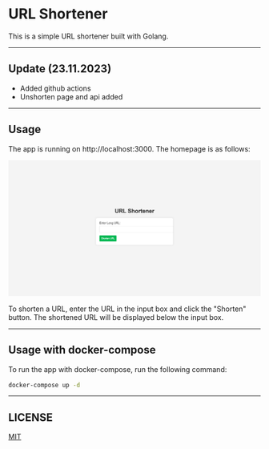 # URL Shortener 

This is a simple URL shortener built with Golang.

---

## Update (23.11.2023)

- Added github actions
- Unshorten page and api added

---

## Usage

The app is running on http://localhost:3000. The homepage is as follows:

![homepage](
    ./images/homepage.png
)

To shorten a URL, enter the URL in the input box and click the "Shorten" button. The shortened URL will be displayed below the input box.

---

## Usage with docker-compose

To run the app with docker-compose, run the following command:

```bash
docker-compose up -d
```

---

## LICENSE

[MIT](./LICENSE)

